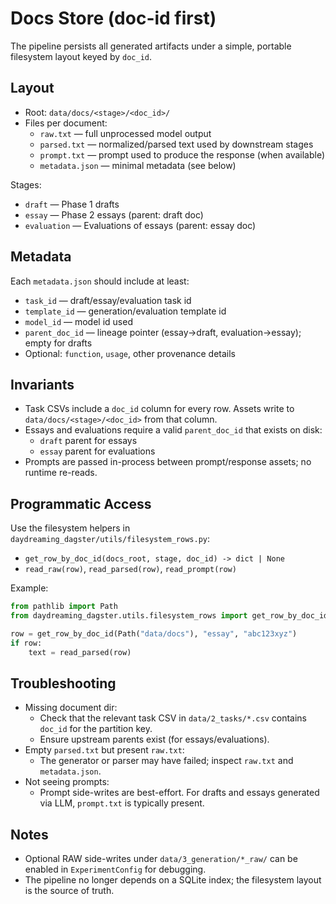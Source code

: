 # Docs Store (doc-id first)

The pipeline persists all generated artifacts under a simple, portable filesystem layout keyed by `doc_id`.

## Layout

- Root: `data/docs/<stage>/<doc_id>/`
- Files per document:
  - `raw.txt` — full unprocessed model output
  - `parsed.txt` — normalized/parsed text used by downstream stages
  - `prompt.txt` — prompt used to produce the response (when available)
  - `metadata.json` — minimal metadata (see below)

Stages:
- `draft` — Phase 1 drafts
- `essay` — Phase 2 essays (parent: draft doc)
- `evaluation` — Evaluations of essays (parent: essay doc)

## Metadata

Each `metadata.json` should include at least:
- `task_id` — draft/essay/evaluation task id
- `template_id` — generation/evaluation template id
- `model_id` — model id used
- `parent_doc_id` — lineage pointer (essay→draft, evaluation→essay); empty for drafts
- Optional: `function`, `usage`, other provenance details

## Invariants

- Task CSVs include a `doc_id` column for every row. Assets write to `data/docs/<stage>/<doc_id>` from that column.
- Essays and evaluations require a valid `parent_doc_id` that exists on disk:
  - `draft` parent for essays
  - `essay` parent for evaluations
- Prompts are passed in-process between prompt/response assets; no runtime re-reads.

## Programmatic Access

Use the filesystem helpers in `daydreaming_dagster/utils/filesystem_rows.py`:
- `get_row_by_doc_id(docs_root, stage, doc_id) -> dict | None`
- `read_raw(row)`, `read_parsed(row)`, `read_prompt(row)`

Example:
```python
from pathlib import Path
from daydreaming_dagster.utils.filesystem_rows import get_row_by_doc_id, read_parsed

row = get_row_by_doc_id(Path("data/docs"), "essay", "abc123xyz")
if row:
    text = read_parsed(row)
```

## Troubleshooting

- Missing document dir:
  - Check that the relevant task CSV in `data/2_tasks/*.csv` contains `doc_id` for the partition key.
  - Ensure upstream parents exist (for essays/evaluations).
- Empty `parsed.txt` but present `raw.txt`:
  - The generator or parser may have failed; inspect `raw.txt` and `metadata.json`.
- Not seeing prompts:
  - Prompt side-writes are best-effort. For drafts and essays generated via LLM, `prompt.txt` is typically present.

## Notes

- Optional RAW side-writes under `data/3_generation/*_raw/` can be enabled in `ExperimentConfig` for debugging.
- The pipeline no longer depends on a SQLite index; the filesystem layout is the source of truth.

